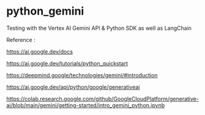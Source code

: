 # python_gemini
Testing with the Vertex AI Gemini API &amp; Python SDK as well as LangChain

Reference :

https://ai.google.dev/docs

https://ai.google.dev/tutorials/python_quickstart

https://deepmind.google/technologies/gemini/#introduction

https://ai.google.dev/api/python/google/generativeai

https://colab.research.google.com/github/GoogleCloudPlatform/generative-ai/blob/main/gemini/getting-started/intro_gemini_python.ipynb


